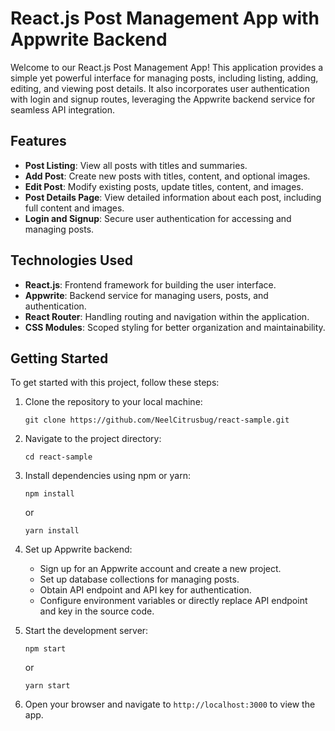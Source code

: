 # React.js Post Management App with Appwrite Backend

Welcome to our React.js Post Management App! This application provides a simple yet powerful interface for managing posts, including listing, adding, editing, and viewing post details. It also incorporates user authentication with login and signup routes, leveraging the Appwrite backend service for seamless API integration.

## Features

- **Post Listing**: View all posts with titles and summaries.
- **Add Post**: Create new posts with titles, content, and optional images.
- **Edit Post**: Modify existing posts, update titles, content, and images.
- **Post Details Page**: View detailed information about each post, including full content and images.
- **Login and Signup**: Secure user authentication for accessing and managing posts.

## Technologies Used

- **React.js**: Frontend framework for building the user interface.
- **Appwrite**: Backend service for managing users, posts, and authentication.
- **React Router**: Handling routing and navigation within the application.
- **CSS Modules**: Scoped styling for better organization and maintainability.

## Getting Started

To get started with this project, follow these steps:

1. Clone the repository to your local machine:

    ```
    git clone https://github.com/NeelCitrusbug/react-sample.git
    ```

2. Navigate to the project directory:

    ```
    cd react-sample
    ```

3. Install dependencies using npm or yarn:

    ```
    npm install
    ```

    or

    ```
    yarn install
    ```

4. Set up Appwrite backend:

   - Sign up for an Appwrite account and create a new project.
   - Set up database collections for managing posts.
   - Obtain API endpoint and API key for authentication.
   - Configure environment variables or directly replace API endpoint and key in the source code.

5. Start the development server:

    ```
    npm start
    ```

    or

    ```
    yarn start
    ```

6. Open your browser and navigate to `http://localhost:3000` to view the app.

